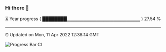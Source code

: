 ### Hi there 👋

⏳ Year progress { ████████▁▁▁▁▁▁▁▁▁▁▁▁▁▁▁▁▁▁▁▁▁▁ } 27.54 %

---

⏰ Updated on Mon, 11 Apr 2022 12:38:14 GMT

![Progress Bar CI](https://github.com/ZhaoGui/ZhaoGui/workflows/Progress%20Bar%20CI/badge.svg)
